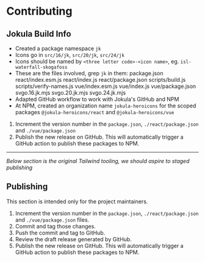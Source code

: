 # Contributing

## Jokula Build Info

- Created a package namespace `jk`
- Icons go in `src/16/jk`, `src/20/jk`, `src/24/jk`
- Icons should be named by `<three letter code>-<icon name>`, eg. `isl-waterfall-skogafoss`
- These are the files involved, grep `jk` in them:
   package.json
   react/index.esm.js
   react/index.js
   react/package.json
   scripts/build.js
   scripts/verify-names.js
   vue/index.esm.js
   vue/index.js
   vue/package.json
   svgo.16.jk.mjs
   svgo.20.jk.mjs
   svgo.24.jk.mjs
- Adapted GitHub workflow to work with Jokula's GitHub and NPM
- At NPM, created an organization name `jokula-heroicons` for the scoped packages `@jokula-heroicons/react` and `@jokula-heroicons/vue`

1. Increment the version number in the `package.json`, `./react/package.json` and `./vue/package.json`
2. Publish the new release on GitHub. This will automatically trigger a GitHub action to publish these packages to NPM.



----

_Below section is the original Tailwind tooling, we should aspire to staged publishing_

## Publishing

This section is intended only for the project maintainers.

1. Increment the version number in the `package.json`, `./react/package.json` and `./vue/package.json` files.
2. Commit and tag those changes.
3. Push the commit and tag to GitHub.
4. Review the draft release generated by GitHub.
5. Publish the new release on GitHub. This will automatically trigger a GitHub action to publish these packages to NPM.
